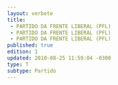 ```yaml
---
layout: verbete
title:
 - PARTIDO DA FRENTE LIBERAL (PFL)
 - PARTIDO DA FRENTE LIBERAL (PFL)
 - PARTIDO DA FRENTE LIBERAL (PFL)
published: true
edition: 1  
updated: 2010-08-25 11:59:04 -0300
type: T
subtype: Partido
---
```


